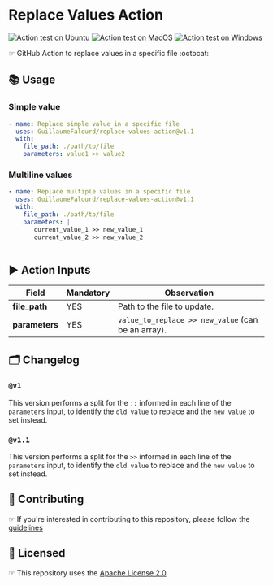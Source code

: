 # Replace Values Action

<!-- markdownlint-disable MD013 -->
[![Action test on Ubuntu](https://github.com/GuillaumeFalourd/replace-values-action/actions/workflows/ubuntu_action_test.yml/badge.svg)](https://github.com/GuillaumeFalourd/replace-values-action/actions/workflows/ubuntu_action_test.yml) [![Action test on MacOS](https://github.com/GuillaumeFalourd/replace-values-action/actions/workflows/macos_action_test.yml/badge.svg)](https://github.com/GuillaumeFalourd/replace-values-action/actions/workflows/macos_action_test.yml) [![Action test on Windows](https://github.com/GuillaumeFalourd/replace-values-action/actions/workflows/windows_action_test.yml/badge.svg)](https://github.com/GuillaumeFalourd/replace-values-action/actions/workflows/windows_action_test.yml)
<!-- markdownlint-enable MD013 -->

☞ GitHub Action to replace values in a specific file :octocat:

## 📚 Usage

### Simple value

```yaml
- name: Replace simple value in a specific file
  uses: GuillaumeFalourd/replace-values-action@v1.1
  with:
    file_path: ./path/to/file
    parameters: value1 >> value2
```

### Multiline values

```yaml
- name: Replace multiple values in a specific file
  uses: GuillaumeFalourd/replace-values-action@v1.1
  with:
    file_path: ./path/to/file
    parameters: |
       current_value_1 >> new_value_1
       current_value_2 >> new_value_2
       
```

## ▶️ Action Inputs

Field | Mandatory | Observation
------------ | ------------  | -------------
**file_path** | YES | Path to the file to update.
**parameters** | YES | `value_to_replace >> new_value` (can be an array).

## 🗂 Changelog

### `@v1`

This version performs a split for the `::` informed in each line of the `parameters` input, to identify the `old value` to replace and the `new value` to set instead.

### `@v1.1`

This version performs a split for the `>>` informed in each line of the `parameters` input, to identify the `old value` to replace and the `new value` to set instead.

## 🤝 Contributing

☞ If you're interested in contributing to this repository, please follow the [guidelines](https://github.com/GuillaumeFalourd/replace-values-action/blob/main/CONTRIBUTING.md)

## 🏅 Licensed

☞ This repository uses the [Apache License 2.0](https://github.com/GuillaumeFalourd/replace-values-action/blob/main/LICENSE)

<!-- ### Contribuidores

<a href="https://github.com/GuillaumeFalourd/replace-values-action/graphs/contributors">
  <img src="https://contrib.rocks/image?repo=GuillaumeFalourd/replace-values-action" />
</a>

(Criado com [contributors-img](https://contrib.rocks)) -->
